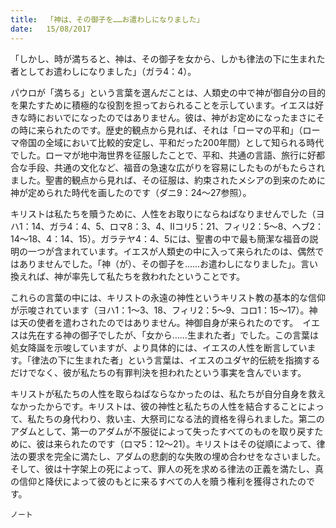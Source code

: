 ```yaml
---
title:  「神は、その御子を……お遣わしになりました」
date:   15/08/2017
---
```


「しかし、時が満ちると、神は、その御子を女から、しかも律法の下に生まれた者としてお遣わしになりました」（ガラ4：4）。

パウロが「満ちる」という言葉を選んだことは、人類史の中で神が御自分の目的を果たすために積極的な役割を担っておられることを示しています。イエスは好きな時においでになったのではありません。彼は、神がお定めになったまさにその時に来られたのです。歴史的観点から見れば、それは「ローマの平和」（ローマ帝国の全域において比較的安定し、平和だった200年間）として知られる時代でした。ローマが地中海世界を征服したことで、平和、共通の言語、旅行に好都合な手段、共通の文化など、福音の急速な広がりを容易にしたものがもたらされました。聖書的観点から見れば、その征服は、約束されたメシアの到来のために神が定められた時代を画したのです（ダニ9：24～27参照）。

キリストは私たちを贖うために、人性をお取りにならねばなりませんでした（ヨハ1：14、ガラ4：4、5、ロマ8：3、4、Ⅱコリ5：21、フィリ2：5～8、ヘブ2：14～18、4：14、15）。ガラテヤ4：4、5には、聖書の中で最も簡潔な福音の説明の一つが含まれています。イエスが人類史の中に入って来られたのは、偶然ではありませんでした。「神（が）、その御子を……お遣わしになりました」。言い換えれば、神が率先して私たちを救われたということです。

これらの言葉の中には、キリストの永遠の神性というキリスト教の基本的な信仰が示唆されています（ヨハ1：1～3、18、フィリ2：5～9、コロ1：15～17）。神は天の使者を遣わされたのではありません。神御自身が来られたのです。　イエスは先在する神の御子でしたが、「女から……生まれた者」でした。この言葉は処女降誕を示唆していますが、より具体的には、イエスの人性を断言しています。「律法の下に生まれた者」という言葉は、イエスのユダヤ的伝統を指摘するだけでなく、彼が私たちの有罪判決を担われたという事実を含んでいます。

キリストが私たちの人性を取らねばならなかったのは、私たちが自分自身を救えなかったからです。キリストは、彼の神性と私たちの人性を結合することによって、私たちの身代わり、救い主、大祭司になる法的資格を得られました。第二のアダムとして、第一のアダムが不服従によって失ったすべてのものを取り戻すために、彼は来られたのです（ロマ5：12～21）。キリストはその従順によって、律法の要求を完全に満たし、アダムの悲劇的な失敗の埋め合わせをなさいました。そして、彼は十字架上の死によって、罪人の死を求める律法の正義を満たし、真の信仰と降伏によって彼のもとに来るすべての人を贖う権利を獲得されたのです。

`ノート`
